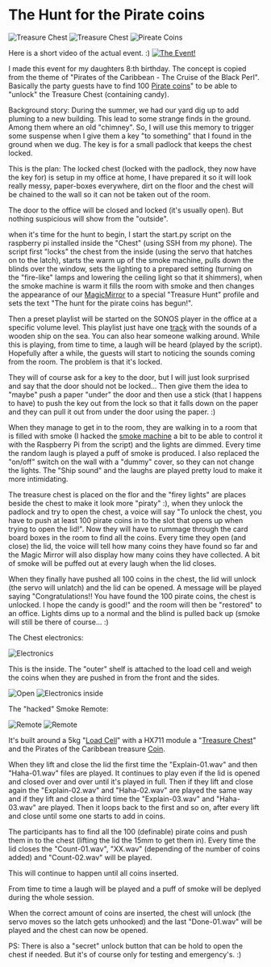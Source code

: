 # The Hunt for the Pirate coins

![Treasure Chest](/Pictures/Kista-01-small.jpg)
![Treasure Chest](/Pictures/Kista-02-small.jpg)
![Pireate Coins](/Pictures/Coins-small.png)

Here is a short video of the actual event. :)
[![The Event!](/Pictures/Event.png)](https://www.youtube.com/watch?v=7zYDTiijyEU "Jakten på Pitarmynten")

I made this event for my daughters 8:th birthday. The concept is copied from the theme of "Pirates of the Caribbean - The Cruise of the Black Perl". Basically the party guests have to find 100 [Pirate coins](https://www.thingiverse.com/thing:2936980)" to be able to "unlock" the Treasure Chest (containing candy).

Background story: During the summer, we had our yard dig up to add pluming to a new building. This lead to some strange finds in the ground. Among them where an old "chimney". So, I will use this memory to trigger some suspense when I give them a key "to something" that I found in the ground when we dug.
The key is for a small padlock that keeps the chest locked.

This is the plan:
The locked chest (locked with the padlock, they now have the key for) is setup in my office at home, I have prepared it so it will look really messy, paper-boxes everywhere, dirt on the floor and the chest will be chained to the wall so it can not be taken out of the room.

The door to the office will be closed and locked (it's usually open). But nothing suspicious will show from the "outside". 

when it's time for the hunt to begin, I start the start.py script on the raspberry pi installed inside the "Chest" (using SSH from my phone).
The script first "locks" the chest from the inside (using the servo that hatches on to the latch), starts the warm up of the smoke machine, pulls down the blinds over the window, sets the lighting to a prepared setting (turning on the "fire-like" lamps and lowering the ceiling light so that it shimmers), when the smoke machine is warm it fills the room with smoke and then changes the appearance of our [MagicMirror](https://forum.magicmirror.builders/topic/4563/snilles-magic-mirror-project?_=1603825886962) to a special "Treasure Hunt" profile and sets the text "The hunt for the pirate coins has begun!".

Then a preset playlist will be started on the SONOS player in the office at a specific volume level. This playlist just have one [track](https://www.youtube.com/watch?v=aylZ5naovxY) with the sounds of a wooden ship on the sea. You can also hear someone walking around.
While this is playing, from time to time, a laugh will be heard (played by the script). Hopefully after a while, the guests will start to noticing the sounds coming from the room. The problem is that it's locked.

They will of course ask for a key to the door, but I will just look surprised and say that the door should not be locked... Then give them the idea to "maybe" push a paper "under" the door and then use a stick (that I happens to have) to push the key out from the lock so that it falls down on the paper and they can pull it out from under the door using the paper. :)

When they manage to get in to the room, they are walking in to a room that is filled with smoke (I hacked the [smoke machine](https://www.kjell.com/se/produkter/hem-kontor-fritid/party-karaoke/rokmaskiner/rokmaskin-400-w-p22223) a bit to be able to control it with the Raspberry Pi from the script) and the lights are dimmed. Every time the random laugh is played a puff of smoke is produced. I also replaced the "on/off" switch on the wall with a "dummy" cover, so they can not change the lights. The "Ship sound" and the laughs are played pretty loud to make it more intimidating.

The treasure chest is placed on the flor and the "firey lights" are places beside the chest to make it look more "piraty" :), when they unlock the padlock and try to open the chest, a voice will say "To unlock the chest, you have to push at least 100 pirate coins in to the slot that opens up when trying to open the lid!". Now they will have to rummage through the card board boxes in the room to find all the coins. Every time they open (and close) the lid, the voice will tell how many coins they have found so far and the Magic Mirror will also display how many coins they have collected. A bit of smoke will be puffed out at every laugh when the lid closes.

When they finally have pushed all 100 coins in the chest, the lid will unlock (the servo will unlatch) and the lid can be opened. A message will be played saying "Congratulations!! You have found the 100 pirate coins, the chest is unlocked. I hope the candy is good!" and the room will then be "restored" to an office. Lights dims up to a normal and the blind is pulled back up (smoke will still be there of course... :)

The Chest electronics:

![Electronics](/Pictures/Electronics-samll.png)

This is the inside. The "outer" shelf is attached to the load cell and weigh the coins when they are pushed in from the front and the sides.

![Open](/Pictures/Kista-04-small.png)
![Electronics inside](/Pictures/Kista-03-small.png)

The "hacked" Smoke Remote:

![Remote](/Pictures/Hacked-Smoke-Remote-01-small.png)
![Remote](/Pictures/Hacked-Smoke-Remote-02-small.png)

It's built around a 5kg "[Load Cell](https://www.ebay.co.uk/itm/Electronic-Balance-Weighing-Load-Cell-Sensor-5Kg-with-HX711-Module/162241279056?hash=item25c6557450:g:l7gAAOSwh2xYAwSK)" with a HX711 module a "[Treasure Chest](https://fyndgiganten.se/produkt/vidaxl-forvaringslada-i-atervunnet-tra/)" and the Pirates of the Caribbean treasure [Coin](https://www.thingiverse.com/thing:2936980).

When they lift and close the lid the first time the "Explain-01.wav" and then "Haha-01.wav" files are played. It continues to play even if the lid is opened and closed over and over until it's played in full. Then if they lift and close again the "Explain-02.wav" and "Haha-02.wav" are played the same way and if they lift and close a third time the "Explain-03.wav" and "Haha-03.wav" are played. Then it loops back to the first and so on, after every lift and close until some one starts to add in coins.

The participants has to find all the 100 (definable) pirate coins and push them in to the chest (lifting the lid the 15mm to get them in). Every time the lid closes the "Count-01.wav", "XX.wav" (depending of the number of coins added) and "Count-02.wav" will be played.

This will continue to happen until all coins inserted.

From time to time a laugh will be played and a puff of smoke will be deplyed during the whole session. 

When the correct amount of coins are inserted, the chest will unlock (the servo moves so the latch gets unhooked) and the last "Done-01.wav" will be played and the chest can now be opened.


PS: There is also a "secret" unlock button that can be hold to open the chest if needed. But it's of course only for testing and emergency's. :)

